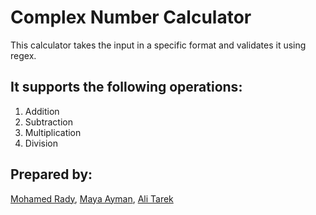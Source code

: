 # Complex Number Calculator

This calculator takes the input in a specific format and validates it using regex.

## It supports the following operations:
1) Addition
2) Subtraction
3) Multiplication
4) Division

## Prepared by:
[Mohamed Rady](https://github.com/MohamedRadyA), [Maya Ayman](https://github.com/MayaZayn), [Ali Tarek]()
